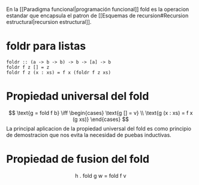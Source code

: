 En la [[Paradigma funcional|programación funcional]] fold es la operacion estandar que encapsula el patron de [[Esquemas de recursion#Recursion estructural|recursion estructural]].

# foldr para listas
```
foldr :: (a -> b -> b) -> b -> [a] -> b
foldr f z [] = z
foldr f z (x : xs) = f x (foldr f z xs)
```

# Propiedad universal del fold
$$
\text{g = fold f b} \iff
\begin{cases}
\text{g [] = v} \\
\text{g (x : xs) = f x (g xs)}
\end{cases}
$$
La principal aplicacion de la propiedad universal del fold es como principio de demostracion que nos evita la necesidad de puebas inductivas.

# Propiedad de fusion del fold
$$
\text{h . fold g w = fold f v}
$$
